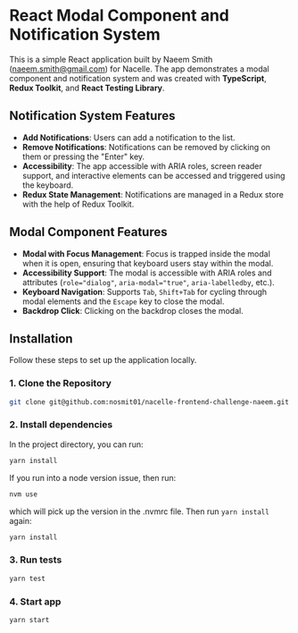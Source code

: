 # React Modal Component and Notification System

This is a simple React application built by Naeem Smith (naeem.smith@gmail.com) for Nacelle. The app demonstrates a modal component and notification system and was created with **TypeScript**, **Redux Toolkit**, and **React Testing Library**.

## Notification System Features

- **Add Notifications**: Users can add a notification to the list.
- **Remove Notifications**: Notifications can be removed by clicking on them or pressing the "Enter" key.
- **Accessibility**: The app accessible with ARIA roles, screen reader support, and interactive elements can be accessed and triggered using the keyboard.
- **Redux State Management**: Notifications are managed in a Redux store with the help of Redux Toolkit.

## Modal Component Features

- **Modal with Focus Management**: Focus is trapped inside the modal when it is open, ensuring that keyboard users stay within the modal.
- **Accessibility Support**: The modal is accessible with ARIA roles and attributes (`role="dialog"`, `aria-modal="true"`, `aria-labelledby`, etc.).
- **Keyboard Navigation**: Supports `Tab`, `Shift+Tab` for cycling through modal elements and the `Escape` key to close the modal.
- **Backdrop Click**: Clicking on the backdrop closes the modal.

## Installation

Follow these steps to set up the application locally.

### 1. Clone the Repository

```bash
git clone git@github.com:nosmit01/nacelle-frontend-challenge-naeem.git
```
### 2. Install dependencies

In the project directory, you can run:

```bash
yarn install
```

If you run into a node version issue, then run:
```bash
nvm use
```

which will pick up the version in the .nvmrc file. Then run `yarn install` again:
```bash
yarn install
```

### 3. Run tests
```bash
yarn test
```

### 4. Start app
```bash
yarn start
```